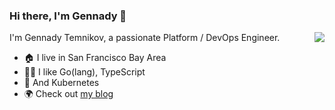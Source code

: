 ### Hi there, I'm Gennady 👋

<img align="right" src="https://github-readme-stats.vercel.app/api?username=zCHIP&show_icons=true">

I'm Gennady Temnikov, a passionate Platform / DevOps Engineer.

- :house: I live in San Francisco Bay Area
- :man_technologist: I like Go(lang), TypeScript
- :robot: And Kubernetes
- :earth_africa: Check out [my blog](https://medium.com/@zchip)
